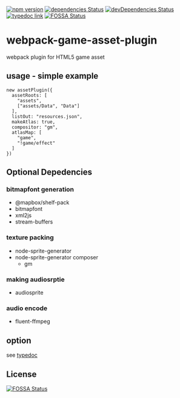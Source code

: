 [![npm version](https://badge.fury.io/js/webpack-game-asset-plugin.svg)](https://badge.fury.io/js/webpack-game-asset-plugin)
[![dependencies Status](https://david-dm.org/perlmint/webpack-game-asset-plugin/status.svg)](https://david-dm.org/perlmint/webpack-game-asset-plugin)
[![devDependencies Status](https://david-dm.org/perlmint/webpack-game-asset-plugin/dev-status.svg)](https://david-dm.org/perlmint/webpack-game-asset-plugin?type=dev)
[![typedoc link](https://img.shields.io/badge/docs-typedoc-blue.svg)](https://perlmint.github.io/webpack-game-asset-plugin/index.html)
[![FOSSA Status](https://app.fossa.io/api/projects/git%2Bgithub.com%2FPerlmint%2Fwebpack-game-asset-plugin.svg?type=shield)](https://app.fossa.io/projects/git%2Bgithub.com%2FPerlmint%2Fwebpack-game-asset-plugin?ref=badge_shield)

# webpack-game-asset-plugin
webpack plugin for HTML5 game asset

## usage - simple example

```
new assetPlugin({
  assetRoots: [
    "assets",
    ["assets/Data", "Data"]
  ],
  listOut: "resources.json",
  makeAtlas: true,
  compositor: "gm",
  atlasMap: [
    "game",
    "!game/effect"
  ]
})
```

## Optional Depedencies

### bitmapfont generation

- @mapbox/shelf-pack
- bitmapfont
- xml2js
- stream-buffers

### texture packing

- node-sprite-generator
- node-sprite-generator composer
  - gm

### making audiosrptie

- audiosprite

### audio encode

- fluent-ffmpeg

## option

see [typedoc](https://perlmint.github.io/webpack-game-asset-plugin/index.html)


## License
[![FOSSA Status](https://app.fossa.io/api/projects/git%2Bgithub.com%2FPerlmint%2Fwebpack-game-asset-plugin.svg?type=large)](https://app.fossa.io/projects/git%2Bgithub.com%2FPerlmint%2Fwebpack-game-asset-plugin?ref=badge_large)